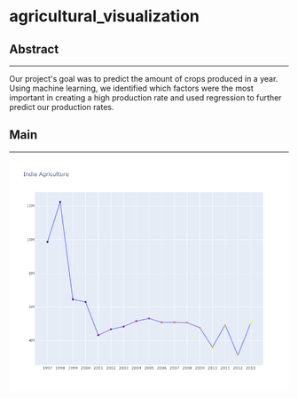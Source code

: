 # agricultural_visualization
## Abstract
----------------
Our project's goal was to predict the amount of crops produced in a year. Using machine learning, we identified which factors were the most important in creating a high production rate and used regression to further predict our production rates. 


## Main
-----------
<img src="./images/area_year.png">
